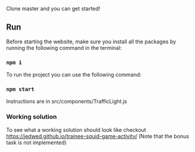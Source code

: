 Clone master and you can get started!

## Run

Before starting the website, make sure you install all the packages by running the following command in the terminal:

### `npm i`

To run the project you can use the following command:

### `npm start`

Instructions are in src/components/TrafficLight.js

### Working solution

To see what a working solution should look like checkout https://jedwed.github.io/trainee-squid-game-activity/
(Note that the bonus task is not implemented)
